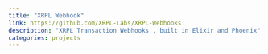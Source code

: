 ```yaml
---
title: "XRPL Webhook"
link: https://github.com/XRPL-Labs/XRPL-Webhooks
description: "XRPL Transaction Webhooks , built in Elixir and Phoenix"
categories: projects
---
```

